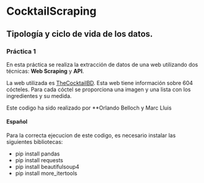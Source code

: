 CocktailScraping
======
## Tipología y ciclo de vida de los datos.
### Práctica 1

En esta práctica se realiza la extracción de datos de una web utilizando dos técnicas: **Web Scraping** y **API**. 

La web utilizada es [TheCocktailBD](https://www.thecocktaildb.com/). Esta web tiene información sobre 604 cócteles. Para cada cóctel se proporciona una imagen y una lista con los ingredientes y su medida.

Este codigo ha sido realizado por **Orlando Belloch y Marc Lluis

#### Español

Para la correcta ejecucion de este codigo, es necesario instalar las siguientes bibliotecas:
- pip install pandas
- pip install requests
- pip install beautifulsoup4
- pip install more_itertools 

